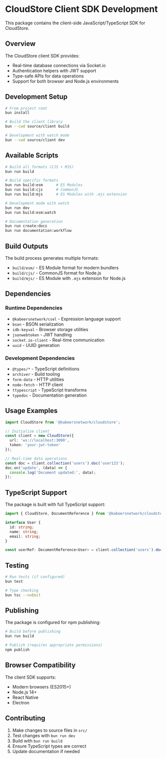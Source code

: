 # CloudStore Client SDK Development

This package contains the client-side JavaScript/TypeScript SDK for CloudStore.

## Overview

The CloudStore client SDK provides:
- Real-time database connections via Socket.io
- Authentication helpers with JWT support
- Type-safe APIs for data operations
- Support for both browser and Node.js environments

## Development Setup

```bash
# From project root
bun install

# Build the client library
bun --cwd source/client build

# Development with watch mode
bun --cwd source/client dev
```

## Available Scripts

```bash
# Build all formats (CJS + MJS)
bun run build

# Build specific formats
bun run build:esm      # ES Modules
bun run build:cjs      # CommonJS  
bun run build:mjs      # ES Modules with .mjs extension

# Development mode with watch
bun run dev
bun run build:esm:watch

# Documentation generation
bun run create:docs
bun run documentation:workflow
```

## Build Outputs

The build process generates multiple formats:

- `build/esm/` - ES Module format for modern bundlers
- `build/cjs/` - CommonJS format for Node.js
- `build/mjs/` - ES Module with `.mjs` extension for Node.js

## Dependencies

### Runtime Dependencies
- `@kabeersnetwork/csel` - Expression language support
- `bson` - BSON serialization
- `idb-keyval` - Browser storage utilities
- `jsonwebtoken` - JWT handling
- `socket.io-client` - Real-time communication
- `uuid` - UUID generation

### Development Dependencies
- `@types/*` - TypeScript definitions
- `archiver` - Build tooling
- `form-data` - HTTP utilities
- `node-fetch` - HTTP client
- `ttypescript` - TypeScript transforms
- `typedoc` - Documentation generation

## Usage Examples

```typescript
import CloudStore from '@kabeersnetwork/cloudstore';

// Initialize client
const client = new CloudStore({
  url: 'ws://localhost:3000',
  token: 'your-jwt-token'
});

// Real-time data operations
const doc = client.collection('users').doc('user123');
doc.on('update', (data) => {
  console.log('Document updated:', data);
});
```

## TypeScript Support

The package is built with full TypeScript support:

```typescript
import { CloudStore, DocumentReference } from '@kabeersnetwork/cloudstore';

interface User {
  id: string;
  name: string;
  email: string;
}

const userRef: DocumentReference<User> = client.collection('users').doc('123');
```

## Testing

```bash
# Run tests (if configured)
bun test

# Type checking
bun tsc --noEmit
```

## Publishing

The package is configured for npm publishing:

```bash
# Build before publishing
bun run build

# Publish (requires appropriate permissions)
npm publish
```

## Browser Compatibility

The client SDK supports:
- Modern browsers (ES2015+)
- Node.js 14+
- React Native
- Electron

## Contributing

1. Make changes to source files in `src/`
2. Test changes with `bun run dev`
3. Build with `bun run build`
4. Ensure TypeScript types are correct
5. Update documentation if needed